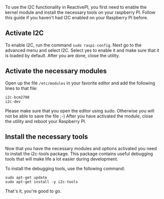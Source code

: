 To use the I2C functionality in ReactivePI, you first need to enable the kernel module and install the necessary tools on your raspberry PI. Follow this guide if you haven't had I2C enabled on your Raspberry PI before.

## Activate I2C
To enable I2C, run the command `sudo raspi-config`.
Next go to the advanced menu and select I2C. Select yes to enable it and make sure that it is loaded by default.
After you are done, close the utility.

## Activate the necessary modules
Open up the file `/etc/modules` in your favorite editor and add the following lines to that file:

```
i2c-bcm2708
i2c-dev
```

Please make sure that you open the editor using sudo. Otherwise you will not be able to save the file ;-)
After you have activated the module, close the utility and reboot your Raspberry PI.

## Install the necessary tools
Now that you have the necessary modules and options activated you need to install the i2c-tools package. This package contains useful debugging tools that will make life a lot easier during development.

To install the debugging tools, use the following command:

```
sudo apt-get update
sudo apt-get install -y i2c-tools
```

That's it, you're good to go.
